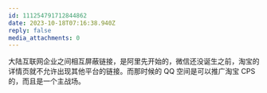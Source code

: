 ```yaml
---
id: 111254791712844862
date: 2023-10-18T07:16:38.940Z
reply: false
media_attachments: 0
---
```


大陆互联网企业之间相互屏蔽链接，是阿里先开始的，微信还没诞生之前，淘宝的详情页就不允许出现其他平台的链接。而那时候的 QQ 空间是可以推广淘宝 CPS 的，而且是一个主战场。

